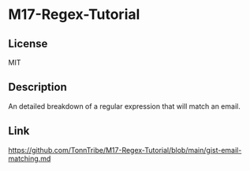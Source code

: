 # M17-Regex-Tutorial

## License 

MIT

## Description

An detailed breakdown of a regular expression that will match an email.

## Link 
https://github.com/TonnTribe/M17-Regex-Tutorial/blob/main/gist-email-matching.md
